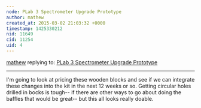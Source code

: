 ```yaml
---
node: PLab 3 Spectrometer Upgrade Prototype
author: mathew
created_at: 2015-03-02 21:03:32 +0000
timestamp: 1425330212
nid: 11649
cid: 11254
uid: 4
---
```




[mathew](../profile/mathew) replying to: [PLab 3 Spectrometer Upgrade Prototype](../notes/stoft/03-02-2015/plab-3-spectrometer-upgrade-prototype)

----
I'm going to look at pricing these wooden blocks and see if we can integrate these changes into the kit in the next 12 weeks or so.   Getting circular holes drilled in bocks is tough-- if there are other ways to go about doing the baffles that would be great-- but this all looks really doable.